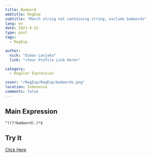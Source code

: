 ```yaml
---
title: Badword
webtitle: RegExp
subtitle: "Match string not containing string, exclude badwords"
lang: en
date: 2021-9-22
type: post
tags:
  - RegExp

author:
  nick: "Dimas Lanjaka"
  link: "<Your Profile Link Here>"

category:
  - Regular Expression

cover: "/RegExp/RegExp/badwords.png"
location: Indonesia
comments: false
---
```


<!--toc-->

## Main Expression
```regexp {#regexp-main}
^((?!badword).)*$
```

## Try It
[Click Here](https://www.regextester.com/15)

<!-- script /RegExp/RegExp/badwords.js -->